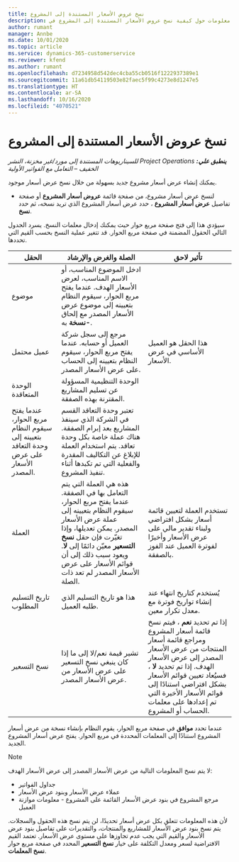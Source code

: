 ```yaml
---
title: نسخ عروض الأسعار المستندة إلى المشروع
description: يوفر هذا الموضوع معلومات حول كيفية نسخ عروض الأسعار المستندة إلى المشروع في Project Operations.
author: rumant
manager: Annbe
ms.date: 10/01/2020
ms.topic: article
ms.service: dynamics-365-customerservice
ms.reviewer: kfend
ms.author: rumant
ms.openlocfilehash: d7234958d542dec4cba55cb0516f1222937389e1
ms.sourcegitcommit: 11a61db54119503e82faec5f99c4273e8d1247e5
ms.translationtype: HT
ms.contentlocale: ar-SA
ms.lasthandoff: 10/16/2020
ms.locfileid: "4070521"
---
```

# <a name="copy-project-based-quotes"></a>نسخ عروض الأسعار المستندة إلى المشروع

_**ينطبق علي:** ‏‫Project Operations للسيناريوهات المستندة إلى مورد/غير مخزنة‬، ‏‫النشر الخفيف – التعامل مع الفواتير الأولية‬_

يمكنك إنشاء عرض أسعار مشروع جديد بسهولة من خلال نسخ عرض أسعار موجود. 

- لنسخ عرض أسعار مشروع، من صفحة قائمة **عروض أسعار المشروع** أو صفحة تفاصيل **عرض أسعار المشروع** ، حدد عرض أسعار المشروع الذي تريد نسخه، ثم حدد **نسخ**.

سيؤدي هذا إلى فتح صفحة مربع حوار حيث يمكنك إدخال معلمات النسخ. يسرد الجدول التالي الحقول المضمنة في صفحة مربع الحوار. قد تتغير عملية النسخ بحسب القيم التي تحددها.

| **الحقل** | **الصلة والغرض والإرشاد** | **تأثير لاحق** |
| --- | --- | --- |
| موضوع | ادخل الموضوع المناسب، أو الاسم المناسب، لعرض الأسعار الهدف. عندما يفتح مربع الحوار، سيقوم النظام بتعيينه إلى موضوع عرض الأسعار المصدر مع إلحاق **-نسخة** به. | |
| عميل محتمل | مرجع إلى سجل شركة العميل أو حسابه. عندما يفتح مربع الحوار، سيقوم النظام بتعيينه إلى الحساب على عرض الأسعار المصدر. | هذا الحقل هو العميل الأساسي في عرض الأسعار. |
| الوحدة المتعاقدة | الوحدة التنظيمية المسؤولة عن تسليم المشاريع المقترنة بهذه الصفقة.
عندما يفتح مربع الحوار، سيقوم النظام بتعيينه إلى وحدة التعاقد على عرض الأسعار المصدر. | تعتبر وحدة التعاقد القسم في الشركة الذي سينفذ المشاريع بعد إبرام الصفقة. هناك عملة خاصة بكل وحدة تعاقد. يتم استخدام العملة للإبلاغ عن التكاليف المقدرة والفعلية التي تم تكبدها أثناء تنفيذ المشروع. |
| ‏‏العملة | هذه هي العملة التي يتم التعامل بها في الصفقة. عندما يفتح مربع الحوار، سيقوم النظام بتعيينه إلى عملة عرض الأسعار المصدر. يمكن تعديلها، وإذا تغيّرت فإن حقل **نسخ التسعير** معيّن دائمًا إلى **لا**. ويعود سبب ذلك إلى أن قوائم الأسعار على عرض الأسعار المصدر لم تعد ذات الصلة. | تستخدم العملة لتعيين قائمة أسعار بشكل افتراضي ولبناء تقدير مالي على عرض الأسعار وأخيرًا لفوترة العميل عند الفوز بالصفقة. |
| تاريخ التسليم المطلوب | هذا هو تاريخ التسليم الذي طلبه العميل. | يُستخدم كتاريخ انتهاء عند إنشاء تواريخ فوترة مع معدل تكرار معين. |
| نسخ التسعير | تشير قيمة نعم/لا إلى ما إذا كان ينبغي نسخ التسعير على عرض الأسعار من عرض الأسعار المصدر. | إذا تم تحديد **نعم** ، فيتم نسخ قائمة أسعار المشروع ومراجع قائمة أسعار المنتجات من عرض الأسعار المصدر إلى عرض الأسعار الهدف. إذا تم تحديد **لا** ، فسيُعاد تعيين قوائم الأسعار بشكل افتراضي استنادًا إلى قوائم الأسعار الأخيرة التي تم إعدادها على معلمات الحساب أو المشروع. |

عندما تحدد **موافق** في صفحة مربع الحوار، يقوم النظام بإنشاء نسخة من عرض أسعار المشروع استنادًا إلى المعلمات المحددة في مربع الحوار. يفتح عرض أسعار المشروع الجديد. 

> [!NOTE]
> لا يتم نسخ المعلومات التالية من عرض الأسعار المصدر إلى عرض الأسعار الهدف:
>
> - جداول الفواتير
> - عملاء عرض الأسعار وبنود عرض الأسعار
> - مرجع المشروع في بنود عرض الأسعار القائمة على المشروع - معلومات موازنة العميل
>
>لأن هذه المعلومات تتعلق بكل عرض أسعار تحديدًا، لن يتم نسخ هذه الحقول والسجلات. يتم نسخ بنود عرض الأسعار للمشاريع والمنتجات، والتقديرات على تفاصيل بنود عرض الأسعار والقيم التي يجب عدم تجاوزها على مستوى عرض الأسعار. تعتمد القيم الافتراضية لسعر ومعدل التكلفة على خيار **نسخ التسعير** المحدد في صفحة مربع حوار **نسخ المعلمات**.
